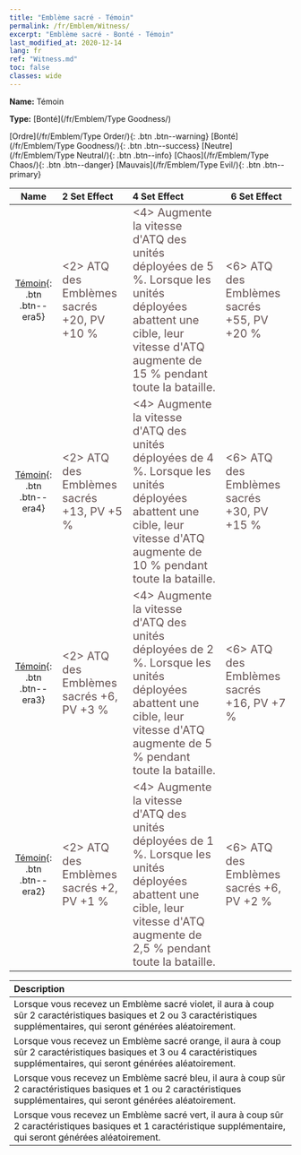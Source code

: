 ```yaml
---
title: "Emblème sacré - Témoin"
permalink: /fr/Emblem/Witness/
excerpt: "Emblème sacré - Bonté - Témoin"
last_modified_at: 2020-12-14
lang: fr
ref: "Witness.md"
toc: false
classes: wide
---
```


 **Name:** Témoin

 **Type:** [Bonté](/fr/Emblem/Type Goodness/)

  [Ordre](/fr/Emblem/Type Order/){: .btn .btn--warning}   [Bonté](/fr/Emblem/Type Goodness/){: .btn .btn--success}   [Neutre](/fr/Emblem/Type Neutral/){: .btn .btn--info}   [Chaos](/fr/Emblem/Type Chaos/){: .btn .btn--danger}   [Mauvais](/fr/Emblem/Type Evil/){: .btn .btn--primary} 

  |         Name            |    2 Set Effect    |   4 Set Effect   | 6 Set Effect   | 
  |:-----------------------:|:-------------------|:-----------------|----------------| 
  | [Témoin](/fr/Emblem/Witness/){: .btn .btn--era5} | <span style="color: #645252;font-size:20px"><2> ATQ des Emblèmes sacrés +20, PV +10 %</span> | <span style="color: #645252;font-size:20px"><4> Augmente la vitesse d'ATQ des unités déployées de 5 %. Lorsque les unités déployées abattent une cible, leur vitesse d'ATQ augmente de 15 % pendant toute la bataille.</span> | <span style="color: #645252;font-size:20px"><6> ATQ des Emblèmes sacrés +55, PV +20 %</span> | 
  | [Témoin](/fr/Emblem/Witness/){: .btn .btn--era4} | <span style="color: #645252;font-size:20px"><2> ATQ des Emblèmes sacrés +13, PV +5 %</span> | <span style="color: #645252;font-size:20px"><4> Augmente la vitesse d'ATQ des unités déployées de 4 %. Lorsque les unités déployées abattent une cible, leur vitesse d'ATQ augmente de 10 % pendant toute la bataille.</span> | <span style="color: #645252;font-size:20px"><6> ATQ des Emblèmes sacrés +30, PV +15 %</span> | 
  | [Témoin](/fr/Emblem/Witness/){: .btn .btn--era3} | <span style="color: #645252;font-size:20px"><2> ATQ des Emblèmes sacrés +6, PV +3 %</span> | <span style="color: #645252;font-size:20px"><4> Augmente la vitesse d'ATQ des unités déployées de 2 %. Lorsque les unités déployées abattent une cible, leur vitesse d'ATQ augmente de 5 % pendant toute la bataille.</span> | <span style="color: #645252;font-size:20px"><6> ATQ des Emblèmes sacrés +16, PV +7 %</span> | 
  | [Témoin](/fr/Emblem/Witness/){: .btn .btn--era2} | <span style="color: #645252;font-size:20px"><2> ATQ des Emblèmes sacrés +2, PV +1 %</span> | <span style="color: #645252;font-size:20px"><4> Augmente la vitesse d'ATQ des unités déployées de 1 %. Lorsque les unités déployées abattent une cible, leur vitesse d'ATQ augmente de 2,5 % pendant toute la bataille.</span> | <span style="color: #645252;font-size:20px"><6> ATQ des Emblèmes sacrés +6, PV +2 %</span> | 

  |         Description            | 
  |:-------------------------------|
  | Lorsque vous recevez un Emblème sacré violet, il aura à coup sûr 2 caractéristiques basiques et 2 ou 3 caractéristiques supplémentaires, qui seront générées aléatoirement. |
  | Lorsque vous recevez un Emblème sacré orange, il aura à coup sûr 2 caractéristiques basiques et 3 ou 4 caractéristiques supplémentaires, qui seront générées aléatoirement. |
  | Lorsque vous recevez un Emblème sacré bleu, il aura à coup sûr 2 caractéristiques basiques et 1 ou 2 caractéristiques supplémentaires, qui seront générées aléatoirement. |
  | Lorsque vous recevez un Emblème sacré vert, il aura à coup sûr 2 caractéristiques basiques et 1 caractéristique supplémentaire, qui seront générées aléatoirement. |

